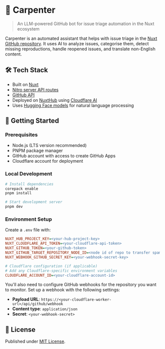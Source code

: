 # 🔨 Carpenter

> An LLM-powered GitHub bot for issue triage automation in the Nuxt ecosystem

Carpenter is an automated assistant that helps with issue triage in the [Nuxt GitHub repository](https://github.com/nuxt/nuxt). It uses AI to analyze issues, categorise them, detect missing reproductions, handle reopened issues, and translate non-English content.

## 🛠️ Tech Stack

- Built on [Nuxt](https://nuxt.com/)
- [Nitro server API routes](https://nuxt.com/docs/guide/concepts/server-engine#server-engine)
- [GitHub API](https://docs.github.com/en/rest)
- Deployed on [NuxtHub](https://hub.nuxt.com/) using [Cloudflare AI](https://developers.cloudflare.com/workers-ai)
- Uses [Hugging Face models](https://huggingface.co/) for natural language processing

## 🚀 Getting Started

### Prerequisites

- Node.js (LTS version recommended)
- PNPM package manager
- GitHub account with access to create GitHub Apps
- Cloudflare account for deployment

### Local Development

```bash
# Install dependencies
corepack enable
pnpm install

# Start development server
pnpm dev
```

### Environment Setup

Create a `.env` file with:

```ini
NUXT_HUB_PROJECT_KEY=<your-hub-project-key>
NUXT_CLOUDFLARE_API_TOKEN=<your-cloudflare-api-token>
NUXT_GITHUB_TOKEN=<your-github-token>
NUXT_GITHUB_TARGET_REPOSITORY_NODE_ID=<node id of repo to transfer spam issues to>
NUXT_WEBHOOK_GITHUB_SECRET_KEY=<your-webhook-secret-key>

# Cloudflare configuration (if applicable)
# Add any Cloudflare-specific environment variables
CLOUDFLARE_ACCOUNT_ID=<your-cloudflare-account-id>
```

You'll also need to configure GitHub webhooks for the repository you want to monitor. Set up a webhook with the following settings:
- **Payload URL**: `https://<your-cloudflare-worker-url>/api/github/webhook`
- **Content type**: `application/json`
- **Secret**: `<your-webhook-secret>`

## 📄 License

Published under [MIT License](./LICENCE).
